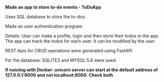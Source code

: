 **Made an app to store to-do events - ToDoApp**

Uses SQL database to store the to-dos.

Made an user authentication program.

Details: User can make a profile, login and then store their todos in the app. The app can track the todos for each user. It can be modified by the user.

REST Apis for CRUD operations were generated using FastAPI

For the database: SQLITE3 and MYSQL:5.6 were used.

**If running with Docker: uvicorn server can start at the default address of 127.0.0.1:8000 and not localhost:8000. Check both**